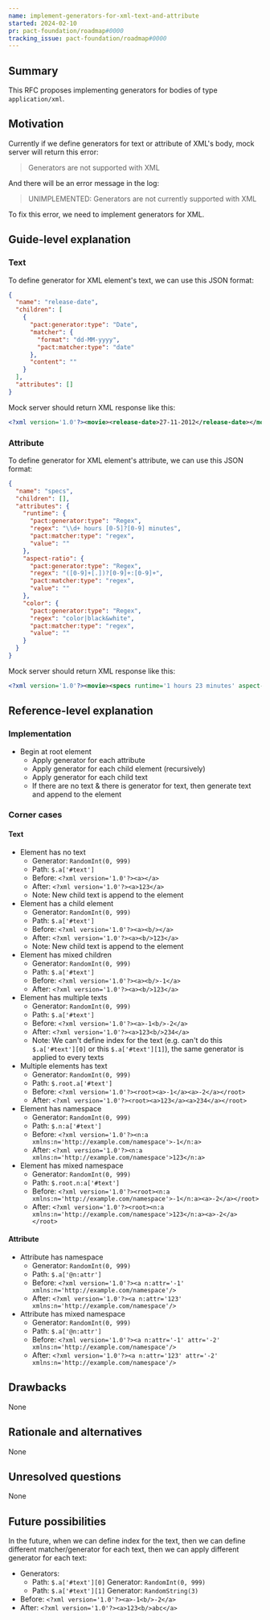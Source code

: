 ```yaml
---
name: implement-generators-for-xml-text-and-attribute
started: 2024-02-10
pr: pact-foundation/roadmap#0000
tracking_issue: pact-foundation/roadmap#0000
---
```

## Summary

This RFC proposes implementing generators for bodies of type `application/xml`.

## Motivation

Currently if we define generators for text or attribute of XML's body, mock server will return this error:

> Generators are not supported with XML

And there will be an error message in the log:

> UNIMPLEMENTED: Generators are not currently supported with XML

To fix this error, we need to implement generators for XML.

## Guide-level explanation

### Text

To define generator for XML element's text, we can use this JSON format:

```json
{
  "name": "release-date",
  "children": [
    {
      "pact:generator:type": "Date",
      "matcher": {
        "format": "dd-MM-yyyy",
        "pact:matcher:type": "date"
      },
      "content": ""
    }
  ],
  "attributes": []
}
```

Mock server should return XML response like this:

```xml
<?xml version='1.0'?><movie><release-date>27-11-2012</release-date></movie>
```

### Attribute

To define generator for XML element's attribute, we can use this JSON format:


```json
{
  "name": "specs",
  "children": [],
  "attributes": {
    "runtime": {
      "pact:generator:type": "Regex",
      "regex": "\\d+ hours [0-5]?[0-9] minutes",
      "pact:matcher:type": "regex",
      "value": ""
    },
    "aspect-ratio": {
      "pact:generator:type": "Regex",
      "regex": "([0-9]+[.])?[0-9]+:[0-9]+",
      "pact:matcher:type": "regex",
      "value": ""
    },
    "color": {
      "pact:generator:type": "Regex",
      "regex": "color|black&white",
      "pact:matcher:type": "regex",
      "value": ""
    }
  }
}
```

Mock server should return XML response like this:

```xml
<?xml version='1.0'?><movie><specs runtime='1 hours 23 minutes' aspect-ratio='3:4' color='color'/></movie>
```

## Reference-level explanation

### Implementation

- Begin at root element
    - Apply generator for each attribute
    - Apply generator for each child element (recursively)
    - Apply generator for each child text
    - If there are no text & there is generator for text, then generate text and append to the element

### Corner cases

#### Text

- Element has no text
    - Generator: `RandomInt(0, 999)`
    - Path: `$.a['#text']`
    - Before: `<?xml version='1.0'?><a></a>`
    - After: `<?xml version='1.0'?><a>123</a>`
    - Note: New child text is append to the element
- Element has a child element
    - Generator: `RandomInt(0, 999)`
    - Path: `$.a['#text']`
    - Before: `<?xml version='1.0'?><a><b/></a>`
    - After: `<?xml version='1.0'?><a><b/>123</a>`
    - Note: New child text is append to the element
- Element has mixed children
    - Generator: `RandomInt(0, 999)`
    - Path: `$.a['#text']`
    - Before: `<?xml version='1.0'?><a><b/>-1</a>`
    - After: `<?xml version='1.0'?><a><b/>123</a>`
- Element has multiple texts
    - Generator: `RandomInt(0, 999)`
    - Path: `$.a['#text']`
    - Before: `<?xml version='1.0'?><a>-1<b/>-2</a>`
    - After: `<?xml version='1.0'?><a>123<b/>234</a>`
    - Note: We can't define index for the text (e.g. can't do this `$.a['#text'][0]` or this `$.a['#text'][1]`), the same generator is applied to every texts
- Multiple elements has text
    - Generator: `RandomInt(0, 999)`
    - Path: `$.root.a['#text']`
    - Before: `<?xml version='1.0'?><root><a>-1</a><a>-2</a></root>`
    - After: `<?xml version='1.0'?><root><a>123</a><a>234</a></root>`
- Element has namespace
    - Generator: `RandomInt(0, 999)`
    - Path: `$.n:a['#text']`
    - Before: `<?xml version='1.0'?><n:a xmlns:n='http://example.com/namespace'>-1</n:a>`
    - After: `<?xml version='1.0'?><n:a xmlns:n='http://example.com/namespace'>123</n:a>`
- Element has mixed namespace
    - Generator: `RandomInt(0, 999)`
    - Path: `$.root.n:a['#text']`
    - Before: `<?xml version='1.0'?><root><n:a xmlns:n='http://example.com/namespace'>-1</n:a><a>-2</a></root>`
    - After: `<?xml version='1.0'?><root><n:a xmlns:n='http://example.com/namespace'>123</n:a><a>-2</a></root>`


#### Attribute

- Attribute has namespace
    - Generator: `RandomInt(0, 999)`
    - Path: `$.a['@n:attr']`
    - Before: `<?xml version='1.0'?><a n:attr='-1' xmlns:n='http://example.com/namespace'/>`
    - After: `<?xml version='1.0'?><a n:attr='123' xmlns:n='http://example.com/namespace'/>`
- Attribute has mixed namespace
    - Generator: `RandomInt(0, 999)`
    - Path: `$.a['@n:attr']`
    - Before: `<?xml version='1.0'?><a n:attr='-1' attr='-2' xmlns:n='http://example.com/namespace'/>`
    - After: `<?xml version='1.0'?><a n:attr='123' attr='-2' xmlns:n='http://example.com/namespace'/>`

## Drawbacks

None

## Rationale and alternatives

None

## Unresolved questions

None

## Future possibilities

In the future, when we can define index for the text, then we can define different matcher/generator for each text, then we can apply different generator for each text:

- Generators:
    - Path: `$.a['#text'][0]`
      Generator: `RandomInt(0, 999)`
    - Path: `$.a['#text'][1]`
      Generator: `RandomString(3)`
- Before: `<?xml version='1.0'?><a>-1<b/>-2</a>`
- After: `<?xml version='1.0'?><a>123<b/>abc</a>`
